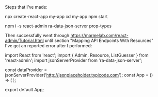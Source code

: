 Steps that I've made:

npx create-react-app my-app
cd my-app
npm start

npm i -s react-admin ra-data-json-server prop-types

Then successfully went through https://marmelab.com/react-admin/Tutorial.html until section "Mapping API Endpoints With Resources"
I've got an reported error after I performed:

import React from 'react';
import { Admin, Resource, ListGuesser } from 'react-admin';
import jsonServerProvider from 'ra-data-json-server';

const dataProvider = jsonServerProvider('http://jsonplaceholder.typicode.com');
const App = () => (
    <Admin dataProvider={dataProvider}>
        <Resource name="users" list={ListGuesser} />
    </Admin>
);

export default App;
